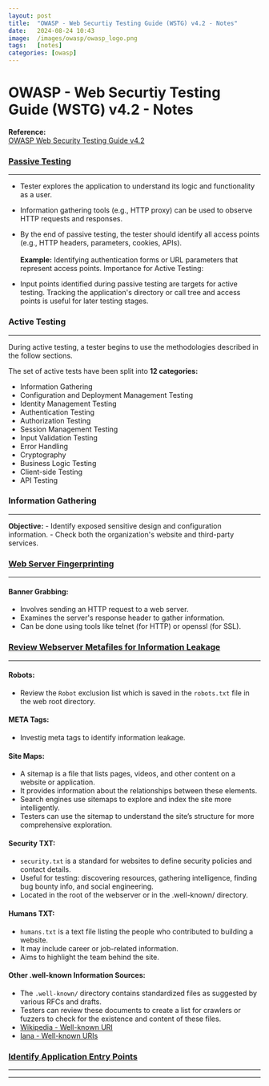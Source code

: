 ```yaml
---
layout: post
title:  "OWASP - Web Securtiy Testing Guide (WSTG) v4.2 - Notes"
date:   2024-08-24 10:43
image:  /images/owasp/owasp_logo.png
tags:   [notes]
categories: [owasp]
---
```


# OWASP - Web Securtiy Testing Guide (WSTG) v4.2 - Notes
>
<b>Reference:</b>
<br/>
<a href="https://owasp.org/www-project-web-security-testing-guide/v42/">OWASP Web Security Testing Guide v4.2</a>
<br/>

### [Passive Testing](https://owasp.org/www-project-web-security-testing-guide/v42/4-Web_Application_Security_Testing/01-Information_Gathering/README) 

<hr/>

 - Tester explores the application to understand its logic and functionality as a user.
 - Information gathering tools (e.g., HTTP proxy) can be used to observe HTTP requests and responses.
- By the end of passive testing, the tester should identify all access points (e.g., HTTP headers, parameters, cookies, APIs).
<br/><br/>
<b>Example:</b> Identifying authentication forms or URL parameters that represent access points.
Importance for Active Testing:

- Input points identified during passive testing are targets for active testing.
Tracking the application's directory or call tree and access points is useful for later testing stages.

### Active Testing 

<hr/>

During active testing, a tester begins to use the methodologies described in the follow sections.

The set of active tests have been split into <b>12 categories:</b>

- Information Gathering
- Configuration and Deployment Management Testing
- Identity Management Testing
- Authentication Testing
- Authorization Testing
- Session Management Testing
- Input Validation Testing
- Error Handling
- Cryptography
- Business Logic Testing
- Client-side Testing
- API Testing

### Information Gathering 

<hr/>
<b>Objective:</b> 
- Identify exposed sensitive design and configuration information.
- Check both the organization's website and third-party services.

### [Web Server Fingerprinting](https://owasp.org/www-project-web-security-testing-guide/v42/4-Web_Application_Security_Testing/01-Information_Gathering/02-Fingerprint_Web_Server) 

<hr/>

#### Banner Grabbing:
- Involves sending an HTTP request to a web server.
- Examines the server's response header to gather information.
- Can be done using tools like telnet (for HTTP) or openssl (for SSL).

### [Review Webserver Metafiles for Information Leakage](https://owasp.org/www-project-web-security-testing-guide/v42/4-Web_Application_Security_Testing/01-Information_Gathering/03-Review_Webserver_Metafiles_for_Information_Leakage)

<hr/>

#### Robots:

- Review the `Robot` exclusion list which is saved in the `robots.txt` file in the web root directory.

#### META Tags:

- Investig meta tags to identify information leakage.

#### Site Maps:

- A sitemap is a file that lists pages, videos, and other content on a website or application.
- It provides information about the relationships between these elements.
- Search engines use sitemaps to explore and index the site more intelligently.
- Testers can use the sitemap to understand the site’s structure for more comprehensive exploration.

#### Security TXT:

- `security.txt` is a standard for websites to define security policies and contact details.
- Useful for testing: discovering resources, gathering intelligence, finding bug bounty info, and social engineering.
- Located in the root of the webserver or in the .well-known/ directory.

#### Humans TXT:

- `humans.txt` is a text file listing the people who contributed to building a website.
- It may include career or job-related information.
- Aims to highlight the team behind the site.


#### Other .well-known Information Sources:

- The `.well-known/` directory contains standardized files as suggested by various RFCs and drafts.
- Testers can review these documents to create a list for crawlers or fuzzers to check for the existence and content of these files.
- [Wikipedia - Well-known URI](https://en.wikipedia.org/wiki/Well-known_URI#List_of_well-known_URIs)
- [Iana - Well-known URIs](https://www.iana.org/assignments/well-known-uris/well-known-uris.xhtml)

### [Identify Application Entry Points](https://owasp.org/www-project-web-security-testing-guide/v42/4-Web_Application_Security_Testing/01-Information_Gathering/06-Identify_Application_Entry_Points)

<hr/>


<hr/>